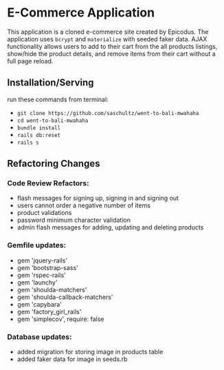 # E-Commerce Application

This application is a cloned e-commerce site created by Epicodus. The application uses `bcrypt` and `materialize` with seeded faker data. AJAX functionality allows users to add to their cart from the all products listings, show/hide the product details, and remove items from their cart without a full page reload.

## Installation/Serving
run these commands from terminal:

* `git clone https://github.com/saschultz/went-to-bali-mwahaha`
* `cd went-to-bali-mwahaha`
* `bundle install`
* `rails db:reset`
* `rails s`

## Refactoring Changes

### Code Review Refactors:

  * flash messages for signing up, signing in and signing out
  * users cannot order a negative number of items
  * product validations
  * password minimum character validation
  * admin flash messages for adding, updating and deleting products

### Gemfile updates:

  * gem 'jquery-rails'
  * gem 'bootstrap-sass'
  * gem 'rspec-rails'
  * gem 'launchy'
  * gem 'shoulda-matchers'
  * gem 'shoulda-callback-matchers'
  * gem 'capybara'
  * gem 'factory_girl_rails'
  * gem 'simplecov', require: false

### Database updates:

  * added migration for storing image in products table
  * added faker data for image in seeds.rb
